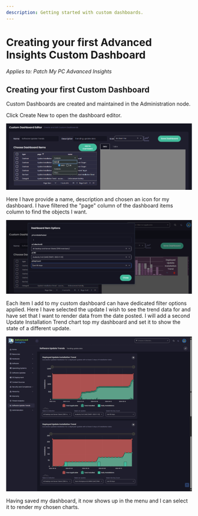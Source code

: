 ```yaml
---
description: Getting started with custom dashboards.
---
```


# Creating your first Advanced Insights Custom Dashboard

_Applies to: Patch My PC Advanced Insights_

## Creating your first Custom Dashboard

Custom Dashboards are created and maintained in the Administration node.&#x20;

Click Create New to open the dashboard editor.

![](/_images/image%20%281580%29.png "Creating a custom dashboard")

Here I have provide a name, description and chosen an icon for my dashboard. I have filtered the "page" column of the dashboard items column to find the objects I want.&#x20;

![](/_images/image%20%281581%29.png "Setting filter options for a dashboard item")

Each item I add to my custom dashboard can have dedicated filter options applied. Here I have selected the update I wish to see the trend data for and have set that I want to render data from the date posted. I will add a second Update Installation Trend chart top my dashboard and set it to show the state of a different update.

![](/_images/image%20%281582%29.png "My first custom dashboard")

Having saved my dashboard, it now shows up in the menu and I can select it to render my chosen charts.
